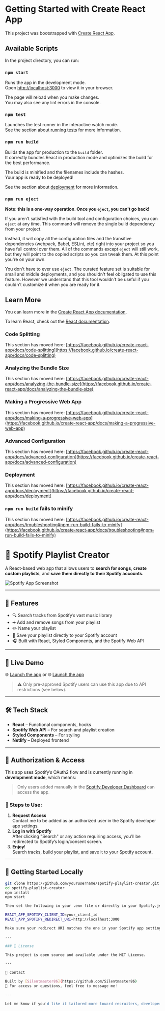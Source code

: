 # Getting Started with Create React App

This project was bootstrapped with [Create React App](https://github.com/facebook/create-react-app).

## Available Scripts

In the project directory, you can run:

### `npm start`

Runs the app in the development mode.\
Open [http://localhost:3000](http://localhost:3000) to view it in your browser.

The page will reload when you make changes.\
You may also see any lint errors in the console.

### `npm test`

Launches the test runner in the interactive watch mode.\
See the section about [running tests](https://facebook.github.io/create-react-app/docs/running-tests) for more information.

### `npm run build`

Builds the app for production to the `build` folder.\
It correctly bundles React in production mode and optimizes the build for the best performance.

The build is minified and the filenames include the hashes.\
Your app is ready to be deployed!

See the section about [deployment](https://facebook.github.io/create-react-app/docs/deployment) for more information.

### `npm run eject`

**Note: this is a one-way operation. Once you `eject`, you can't go back!**

If you aren't satisfied with the build tool and configuration choices, you can `eject` at any time. This command will remove the single build dependency from your project.

Instead, it will copy all the configuration files and the transitive dependencies (webpack, Babel, ESLint, etc) right into your project so you have full control over them. All of the commands except `eject` will still work, but they will point to the copied scripts so you can tweak them. At this point you're on your own.

You don't have to ever use `eject`. The curated feature set is suitable for small and middle deployments, and you shouldn't feel obligated to use this feature. However we understand that this tool wouldn't be useful if you couldn't customize it when you are ready for it.

## Learn More

You can learn more in the [Create React App documentation](https://facebook.github.io/create-react-app/docs/getting-started).

To learn React, check out the [React documentation](https://reactjs.org/).

### Code Splitting

This section has moved here: [https://facebook.github.io/create-react-app/docs/code-splitting](https://facebook.github.io/create-react-app/docs/code-splitting)

### Analyzing the Bundle Size

This section has moved here: [https://facebook.github.io/create-react-app/docs/analyzing-the-bundle-size](https://facebook.github.io/create-react-app/docs/analyzing-the-bundle-size)

### Making a Progressive Web App

This section has moved here: [https://facebook.github.io/create-react-app/docs/making-a-progressive-web-app](https://facebook.github.io/create-react-app/docs/making-a-progressive-web-app)

### Advanced Configuration

This section has moved here: [https://facebook.github.io/create-react-app/docs/advanced-configuration](https://facebook.github.io/create-react-app/docs/advanced-configuration)

### Deployment

This section has moved here: [https://facebook.github.io/create-react-app/docs/deployment](https://facebook.github.io/create-react-app/docs/deployment)

### `npm run build` fails to minify

This section has moved here: [https://facebook.github.io/create-react-app/docs/troubleshooting#npm-run-build-fails-to-minify](https://facebook.github.io/create-react-app/docs/troubleshooting#npm-run-build-fails-to-minify)


# 🎵 Spotify Playlist Creator

A React-based web app that allows users to **search for songs**, **create custom playlists**, and **save them directly to their Spotify accounts**.

![Spotify App Screenshot](./preview.png) <!-- Optional preview image if you have one -->

---

## 🚀 Features

- 🔍 Search tracks from Spotify’s vast music library
- ➕ Add and remove songs from your playlist
- ✏️ Name your playlist
- 💾 Save your playlist directly to your Spotify account
- 🎧 Built with React, Styled Components, and the Spotify Web API

---

## 🧪 Live Demo

🌐 [Launch the app](https://silent86.netlify.app) or 
🌐 [Launch the app](https://silent86.surge.sh)
> ⚠️ Only pre-approved Spotify users can use this app due to API restrictions (see below).

---

## 🛠️ Tech Stack

- **React** – Functional components, hooks
- **Spotify Web API** – For search and playlist creation
- **Styled Components** – For styling
- **Netlify** – Deployed frontend

---

## 🔐 Authorization & Access

This app uses Spotify’s OAuth2 flow and is currently running in **development mode**, which means:

> Only users added manually in the [Spotify Developer Dashboard](https://developer.spotify.com/dashboard/) can access the app.

### 🧾 Steps to Use:
1. **Request Access**  
   Contact me to be added as an authorized user in the Spotify developer app settings.
2. **Log in with Spotify**  
   After clicking "Search" or any action requiring access, you’ll be redirected to Spotify’s login/consent screen.
3. **Enjoy!**  
   Search tracks, build your playlist, and save it to your Spotify account.

---

## 📁 Getting Started Locally

```bash
git clone https://github.com/yourusername/spotify-playlist-creator.git
cd spotify-playlist-creator
npm install
npm start

Then set the following in your .env file or directly in your Spotify.js:

REACT_APP_SPOTIFY_CLIENT_ID=your_client_id
REACT_APP_SPOTIFY_REDIRECT_URI=http://localhost:3000

Make sure your redirect URI matches the one in your Spotify app settings.

---

### 📄 License

This project is open source and available under the MIT License.

---

🙋 Contact

Built by [Silentmaster86](https://github.com/Silentmaster86)
💬 For access or questions, feel free to message me!

---

Let me know if you'd like it tailored more toward recruiters, developers, or users - or if you want help uploading it to your GitHub repo.
